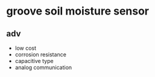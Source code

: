 # groove soil moisture sensor
## adv
* low cost
* corrosion resistance
* capacitive type
* analog communication
